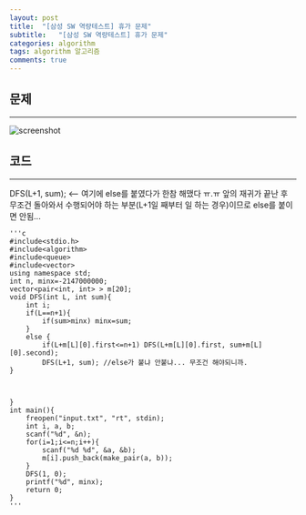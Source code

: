 ```yaml
---
layout: post
title:  "[삼성 SW 역량테스트] 휴가 문제"
subtitle:   "[삼성 SW 역량테스트] 휴가 문제"
categories: algorithm
tags: algorithm 알고리즘 
comments: true
---
```



## 문제 
---
![screenshot](https://leesohyang.github.io/assets/img/post_img/vacation.PNG)

## 코드
---
DFS(L+1, sum); <-- 여기에 else를 붙였다가 한참 해맸다 ㅠ.ㅠ
앞의 재귀가 끝난 후 무조건 돌아와서 수행되어야 하는 부분(L+1일 째부터 일 하는 경우)이므로 else를 붙이면 안됨... 


    '''c
	#include<stdio.h>
	#include<algorithm>
	#include<queue>
	#include<vector>
	using namespace std;
	int n, minx=-2147000000;
	vector<pair<int, int> > m[20];
	void DFS(int L, int sum){
		int i;
		if(L==n+1){
			if(sum>minx) minx=sum;
		}
		else {	
			if(L+m[L][0].first<=n+1) DFS(L+m[L][0].first, sum+m[L][0].second);
			DFS(L+1, sum); //else가 붙냐 안붙냐... 무조건 해야되니까.  
	}
		
		
	
	}
	int main(){
		freopen("input.txt", "rt", stdin);
		int i, a, b;
		scanf("%d", &n);
		for(i=1;i<=n;i++){
			scanf("%d %d", &a, &b);
			m[i].push_back(make_pair(a, b));
		}
		DFS(1, 0);
		printf("%d", minx);
		return 0;
	}
    '''

